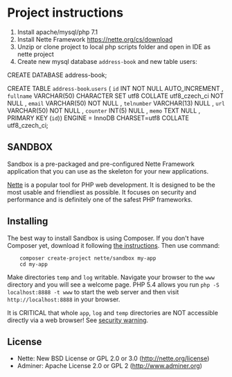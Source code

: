 Project instructions
=============

1. Install apache/mysql/php 7.1
2. Install Nette Framework https://nette.org/cs/download
3. Unzip or clone project to local php scripts folder and open in IDE as nette project
4. Create new mysql database `address-book` and new table users:

CREATE DATABASE address-book;

CREATE TABLE `address-book`.`users` 
( `id` INT NOT NULL AUTO_INCREMENT , 
`fullname` VARCHAR(50) CHARACTER SET utf8 COLLATE utf8_czech_ci NOT NULL , 
`email` VARCHAR(50) NOT NULL , 
`telnumber` VARCHAR(13) NULL ,
`url` VARCHAR(50) NOT NULL , 
`counter` INT(5) NULL , 
`memo` TEXT NULL , PRIMARY KEY (`id`)) 
ENGINE = InnoDB CHARSET=utf8 COLLATE utf8_czech_ci;

SANDBOX
----------

Sandbox is a pre-packaged and pre-configured Nette Framework application
that you can use as the skeleton for your new applications.

[Nette](http://nette.org) is a popular tool for PHP web development.
It is designed to be the most usable and friendliest as possible. It focuses
on security and performance and is definitely one of the safest PHP frameworks.


Installing
----------

The best way to install Sandbox is using Composer. If you don't have Composer yet, download
it following [the instructions](http://doc.nette.org/composer). Then use command:

		composer create-project nette/sandbox my-app
		cd my-app

Make directories `temp` and `log` writable. Navigate your browser
to the `www` directory and you will see a welcome page. PHP 5.4 allows
you run `php -S localhost:8888 -t www` to start the web server and
then visit `http://localhost:8888` in your browser.

It is CRITICAL that whole `app`, `log` and `temp` directories are NOT accessible
directly via a web browser! See [security warning](http://nette.org/security-warning).


License
-------
- Nette: New BSD License or GPL 2.0 or 3.0 (http://nette.org/license)
- Adminer: Apache License 2.0 or GPL 2 (http://www.adminer.org)
